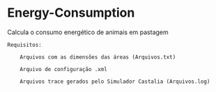 # Energy-Consumption
Calcula o consumo energético de animais em pastagem

	Requisitos:
	
		Arquivos com as dimensões das áreas (Arquivos.txt)
	
		Arquivo de configuração .xml
		
		Arquivos trace gerados pelo Simulador Castalia (Arquivos.log)